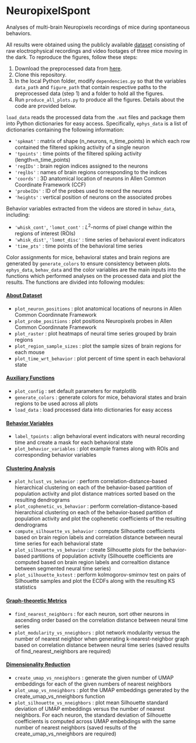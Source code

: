 # NeuropixelSpont
Analyses of multi-brain Neuropixels recordings of mice during spontaneous behaviors.

All results were obtained using the publicly available [dataset](https://janelia.figshare.com/articles/dataset/Eight-probe_Neuropixels_recordings_during_spontaneous_behaviors/7739750) consisting of raw eloctrophysical recordings and video footages of three mice moving in the dark. To reproduce the figures, follow these steps:
1. Download the preprocessed data from [here](https://drive.google.com/drive/folders/1f75fpMnQdRJF6JPe0hYDVkou8hYJaR-4?usp=share_link).
2. Clone this repository.
3. In the local Python folder, modify `dependencies.py` so that the variables `data_path` and `figure_path` that contain respective paths to the preprocessed data (step 1) and a folder to hold all the figures.
4. Run `produce_all_plots.py` to produce all the figures. Details about the code are provided below.

`load_data` reads the processed data from the `.mat` files and package them into Python dictionaries for easy access. Specifically, `ephys_data` is a list of dictionaries containing the following information:
- `'spkmat'` : matrix of shape (n_neurons, n_time_points) in which each row contained the filtered spiking activity of a single neuron
- `'tpoints'` : time points of the filtered spiking activity (length=n_time_points)
- `'regIDs'` : brain region indices assigned to the neurons
- `'reglbs'` : names of brain regions corresponding to the indices
- `'coords'` : 3D anatomical location of neurons in Allen Common Coordinate Framework (CCF)
- `'probeIDs'` : ID of the probes used to record the neurons
- `'heights'` : vertical position of neurons on the associated probes

Behavior variables extracted from the videos are stored in `behav_data`, including:
- `'whisk_cont'`, `'lomot_cont'` : $L^2$-norms of pixel change within the regions of interest (ROIs)
- `'whisk_dist'`, `'lomot_disc'` : time series of behavioral event indicators
- `'time_pts'` : time points of the behavioral time series

Color assignments for mice, behavioral states and brain regions are generated by `generate_colors` to ensure consistency between plots. `ephys_data`, `behav_data` and the color variables are the main inputs into the functions which performed analyses on the processed data and plot the results. The functions are divided into following modules:

#### [About Dataset](https://github.com/trannttoan/NeuropixelSpont/blob/main/Python/dataset.py)
- `plot_neuron_positions` : plot anatomical locations of neurons in Allen Common Coordinnate Framework
- `plot_probe_positions` : plot positions Neuropixels probes in Allen Common Coordinnate Framework
- `plot_raster` : plot heatmaps of neural time series grouped by brain regions
- `plot_region_sample_sizes` : plot the sample sizes of brain regions for each mouse
- `plot_time_wrt_behavior` : plot percent of time spent in each behavioral state

#### [Auxiliary Functions](https://github.com/trannttoan/NeuropixelSpont/blob/main/Python/helper_functions.py)
- `plot_config` : set default parameters for matplotlib
- `generate_colors` : generate colors for mice, behavioral states and brain regions to be used across all plots
- `load_data` : load processed data into dictionaries for easy access

#### [Behavior Variables](https://github.com/trannttoan/NeuropixelSpont/blob/main/Python/behavior_extraction.py)
- `label_tpoints` : align behavioral event indicators with neural recording time and create a mask for each behavioral state
- `plot_behavior_variables` : plot example frames along with ROIs and corresponding behavior variables

#### [Clustering Analysis](https://github.com/trannttoan/NeuropixelSpont/blob/main/Python/clustering_analysis.py)
- `plot_hclust_vs_behavior` : perform correlation-distance-based hierarchical clustering on each of the behavior-based partition of population activity and plot distance matrices sorted based on the resulting dendrograms
- `plot_cophenetic_vs_behavior` : perform correlation-distance-based hierarchical clustering on each of the behavior-based partition of population activity and plot the cophenetic coefficients of the resulting dendrograms
- `compute_silhouette_vs_behavior` : compute Silhouette coefficients based on brain region labels and correlation distance between neural time series for each behavioral state
- `plot_silhouette_vs_behavior` : create Silhouette plots for the behavior-based partitions of population activity (Silhouette coefficients are computed based on brain region labels and correaltion distance between segmented neural time series)
- `plot_silhouette_kstest` : perform kolmogorov-smirnov test on pairs of Silhouette samples and plot the ECDFs along with the resulting KS statistics

#### [Graph-theoretic Metrics](https://github.com/trannttoan/NeuropixelSpont/blob/main/Python/knn_graph)
- `find_nearest_neighbors` : for each neuron, sort other neurons in ascending order based on the correlation distance between neural time series
- `plot_modularity_vs_nneighbors` : plot network modularity versus the number of nearest neighbor when generating k-nearest-neighbor graph based on correlation distance between neural time series (saved results of find_nearest_neighbors are required)

#### [Dimensionality Reduction](https://github.com/trannttoan/NeuropixelSpont/blob/main/Python/umap_embeddings.py)
- `create_umap_vs_nneighbors` : generate the given number of UMAP embeddings for each of the given numbers of nearest neighbors
- `plot_umap_vs_nneighbors` : plot the UMAP embeddings generated by the create_umap_vs_nneighbors function
- `plot_silhouette_vs_nneighbors` : plot mean Silhouette standard deviation of UMAP embeddings versus the number of nearest neighbors. For each neuron, the standard deviation of Silhouette coefficients is computed across UMAP embebdings with the same number of nearest neighbors (saved results of the create_umap_vs_nneighbors are required)



